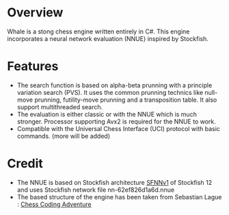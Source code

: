# Overview
Whale is a stong chess engine written entirely in C#. This engine incorporates a neural network evaluation (NNUE) inspired by Stockfish. 
# Features

 - The search function is based on alpha-beta prunning with a principle variation search (PVS). It uses the common prunning technics like null-move prunning, futility-move prunning and a transposition table. It also support multithreaded search.
 - The evaluation is either classic or with the NNUE which is much stronger. Processor supporting Avx2 is required for the NNUE to work.
 - Compatible with the Universal Chess Interface (UCI) protocol with basic commands. (more will be added)
# Credit
 - The NNUE is based on Stockfish architecture [SFNNv1](https://github.com/official-stockfish/nnue-pytorch/blob/master/docs/nnue.md#sfnnv1-architecture) of Stockfish 12 and uses Stockfish network file nn-62ef826d1a6d.nnue
 - The based structure of the engine has been taken from Sebastian Lague : [Chess Coding Adventure](https://github.com/SebLague/Chess-Coding-Adventure)

